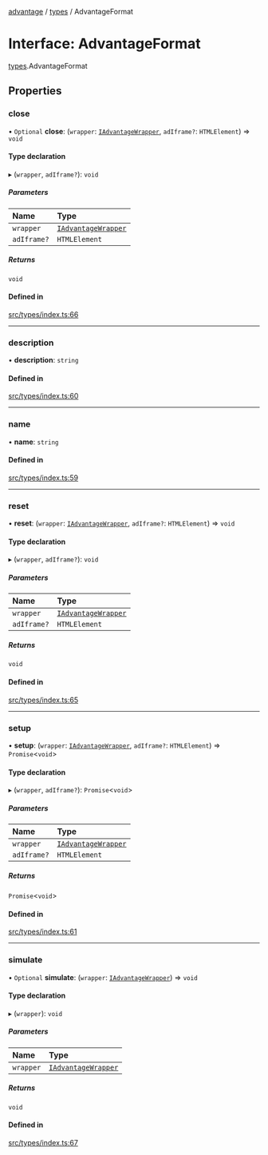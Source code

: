 [advantage](../index.md) / [types](../modules/types.md) / AdvantageFormat

# Interface: AdvantageFormat

[types](../modules/types.md).AdvantageFormat

## Properties

### close

• `Optional` **close**: (`wrapper`: [`IAdvantageWrapper`](types.IAdvantageWrapper.md), `adIframe?`: `HTMLElement`) => `void`

#### Type declaration

▸ (`wrapper`, `adIframe?`): `void`

##### Parameters

| Name | Type |
| :------ | :------ |
| `wrapper` | [`IAdvantageWrapper`](types.IAdvantageWrapper.md) |
| `adIframe?` | `HTMLElement` |

##### Returns

`void`

#### Defined in

[src/types/index.ts:66](https://github.com/madington/advantage/blob/4b52c8a30c07d3c6d4fb1e069c3b2690cb1ebb9c/src/types/index.ts#L66)

___

### description

• **description**: `string`

#### Defined in

[src/types/index.ts:60](https://github.com/madington/advantage/blob/4b52c8a30c07d3c6d4fb1e069c3b2690cb1ebb9c/src/types/index.ts#L60)

___

### name

• **name**: `string`

#### Defined in

[src/types/index.ts:59](https://github.com/madington/advantage/blob/4b52c8a30c07d3c6d4fb1e069c3b2690cb1ebb9c/src/types/index.ts#L59)

___

### reset

• **reset**: (`wrapper`: [`IAdvantageWrapper`](types.IAdvantageWrapper.md), `adIframe?`: `HTMLElement`) => `void`

#### Type declaration

▸ (`wrapper`, `adIframe?`): `void`

##### Parameters

| Name | Type |
| :------ | :------ |
| `wrapper` | [`IAdvantageWrapper`](types.IAdvantageWrapper.md) |
| `adIframe?` | `HTMLElement` |

##### Returns

`void`

#### Defined in

[src/types/index.ts:65](https://github.com/madington/advantage/blob/4b52c8a30c07d3c6d4fb1e069c3b2690cb1ebb9c/src/types/index.ts#L65)

___

### setup

• **setup**: (`wrapper`: [`IAdvantageWrapper`](types.IAdvantageWrapper.md), `adIframe?`: `HTMLElement`) => `Promise`\<`void`\>

#### Type declaration

▸ (`wrapper`, `adIframe?`): `Promise`\<`void`\>

##### Parameters

| Name | Type |
| :------ | :------ |
| `wrapper` | [`IAdvantageWrapper`](types.IAdvantageWrapper.md) |
| `adIframe?` | `HTMLElement` |

##### Returns

`Promise`\<`void`\>

#### Defined in

[src/types/index.ts:61](https://github.com/madington/advantage/blob/4b52c8a30c07d3c6d4fb1e069c3b2690cb1ebb9c/src/types/index.ts#L61)

___

### simulate

• `Optional` **simulate**: (`wrapper`: [`IAdvantageWrapper`](types.IAdvantageWrapper.md)) => `void`

#### Type declaration

▸ (`wrapper`): `void`

##### Parameters

| Name | Type |
| :------ | :------ |
| `wrapper` | [`IAdvantageWrapper`](types.IAdvantageWrapper.md) |

##### Returns

`void`

#### Defined in

[src/types/index.ts:67](https://github.com/madington/advantage/blob/4b52c8a30c07d3c6d4fb1e069c3b2690cb1ebb9c/src/types/index.ts#L67)

